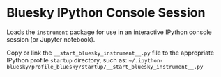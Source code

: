# Bluesky IPython Console Session

Loads the `instrument` package for use in an interactive IPython console session (or Jupyter notebook).

Copy or link the `__start_bluesky_instrument__.py` file to the appropriate IPython profile `startup` directory, such as: `~/.ipython-bluesky/profile_bluesky/startup/__start_bluesky_instrument__.py`
